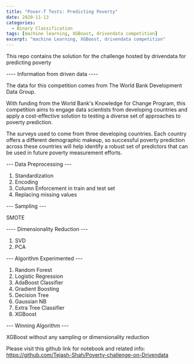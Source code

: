```yaml
---
title: "Pover-T Tests: Predicting Poverty"
date: 2020-11-13
categories:
  - Binary Classification
tags: [machine learning, XGBoost, drivendata competition]
excerpt: "machine Learning, XGBoost, drivendata competition"
---
```


This repo contains the solution for the challenge hosted by drivendata for predicting poverty

---- Information from driven data ----

The data for this competition comes from The World Bank Development Data Group.

With funding from the World Bank's Knowledge for Change Program, this competition aims to engage data scientists from developing countries and apply a cost-effective solution to testing a diverse set of approaches to poverty prediction.

The surveys used to come from three developing countries. Each country offers a different demographic makeup, so successful poverty prediction across these countries will help identify a robust set of predictors that can be used in future poverty measurement efforts.

--- Data Preprocessing ---

1. Standardization
2. Encoding
3. Column Enforcement in train and test set
4. Replacing missing values

--- Sampling ---

SMOTE

---- Dimensionality Reduction ---

1. SVD
2. PCA

--- Algorithm Experimented ---

1. Random Forest
2. Logistic Regression
3. AdaBoost Classifier
4. Gradient Boosting
5. Decision Tree
6. Gaussian NB
7. Extra Tree Classifier
8. XGBoost

--- Winning Algorithm ---

XGBoost without any sampling or dimensionality reduction

Please visit this github link for notebook and related info: https://github.com/Tejash-Shah/Poverty-challenge-on-Drivendata